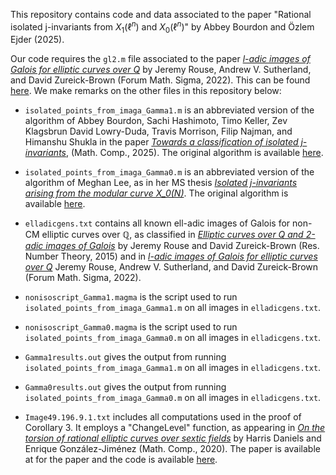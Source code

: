 This repository contains code and data associated to the paper "Rational isolated j-invariants from $X_1(\ell^n)$ and $X_0(\ell^n)$" by Abbey Bourdon and Özlem Ejder (2025).

Our code requires the `gl2.m` file associated to the paper [*l-adic images of Galois for elliptic curves over Q*](https://arxiv.org/abs/2106.11141) by Jeremy Rouse, Andrew V. Sutherland, and David Zureick-Brown (Forum Math. Sigma, 2022). This can be found [here](https://github.com/AndrewVSutherland/ell-adic-galois-images/blob/main/groups/gl2.m). We make remarks on the other files in this repository below:

- `isolated_points_from_imaga_Gamma1.m` is an abbreviated version of the algorithm of Abbey Bourdon, Sachi Hashimoto, Timo Keller, Zev Klagsbrun David Lowry-Duda, Travis Morrison, Filip Najman, and Himanshu Shukla in the paper [*Towards a classification of isolated j-invariants*](https://arxiv.org/abs/2311.07740), (Math. Comp., 2025). The original algorithm is available [here](https://github.com/davidlowryduda/isolated_points/blob/master/isolatedpoints.m).

- `isolated_points_from_imaga_Gamma0.m` is an abbreviated version of the algorithm of Meghan Lee, as in her MS thesis [*Isolated j-invariants arising from the modular curve X_0(N)*](https://users.wfu.edu/bourdoam/MeghanLeeThesis.pdf). The original algorithm is available [here](https://github.com/meghanhlee/NonIsolated).

- `elladicgens.txt` contains all known ell-adic images of Galois for non-CM elliptic curves over $\mathbb{Q}$, as classified in [*Elliptic curves over Q and 2-adic images of Galois*](https://arxiv.org/abs/1402.5997) by Jeremy Rouse and David Zureick-Brown (Res. Number Theory, 2015) and in [*l-adic images of Galois for elliptic curves over Q*](https://arxiv.org/abs/2106.11141) Jeremy Rouse, Andrew V. Sutherland, and David Zureick-Brown  (Forum Math. Sigma, 2022).

- `nonisoscript_Gamma1.magma` is the script used to run `isolated_points_from_imaga_Gamma1.m` on all images in `elladicgens.txt`.

- `nonisoscript_Gamma0.magma` is the script used to run `isolated_points_from_imaga_Gamma0.m` on all images in `elladicgens.txt`.

- `Gamma1results.out` gives the output from running `isolated_points_from_imaga_Gamma1.m` on all images in `elladicgens.txt`.

- `Gamma0results.out` gives the output from running `isolated_points_from_imaga_Gamma0.m` on all images in `elladicgens.txt`.

- `Image49.196.9.1.txt` includes all computations used in the proof of Corollary 3. It employs a "ChangeLevel" function, as appearing in [*On the torsion of rational elliptic curves over sextic fields*](https://arxiv.org/abs/1808.02887) by Harris Daniels and Enrique González-Jiménez (Math. Comp., 2020). The paper is available at  for the paper and the code is available [here](http://verso.mat.uam.es/~enrique.gonzalez.jimenez/research/tables/tors6/RZB_Search.txt).
